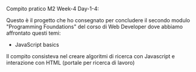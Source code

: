 Compito pratico M2 Week-4 Day-1-4:

Questo è il progetto che ho consegnato per concludere il secondo modulo "Programming Foundations" del corso di Web Developer dove abbiamo affrontato questi temi:

- JavaScript basics

Il compito consisteva nel creare algoritmi di ricerca con Javascript e interazione con HTML (portale per ricerca di lavoro)

